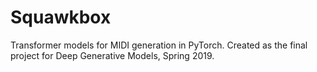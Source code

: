 Squawkbox
===

Transformer models for MIDI generation in PyTorch.
Created as the final project for Deep Generative Models, Spring 2019.
